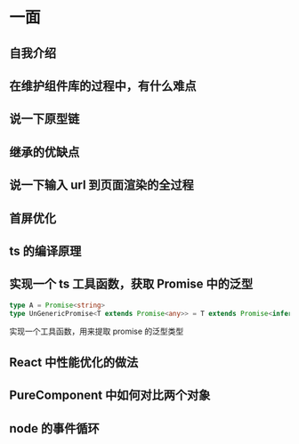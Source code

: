 # 一面

## 自我介绍

## 在维护组件库的过程中，有什么难点

## 说一下原型链

## 继承的优缺点

## 说一下输入 url 到页面渲染的全过程

## 首屏优化

## ts 的编译原理

## 实现一个 ts 工具函数，获取 Promise 中的泛型

```typescript
type A = Promise<string>
type UnGenericPromise<T extends Promise<any>> = T extends Promise<infer U> ? U : never
```

实现一个工具函数，用来提取 promise 的泛型类型

## React 中性能优化的做法

## PureComponent 中如何对比两个对象

## node 的事件循环


